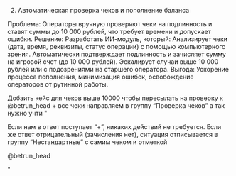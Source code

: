 2. Автоматическая проверка чеков и пополнение баланса

Проблема: Операторы вручную проверяют чеки на подлинность и ставят суммы до 10 000 рублей, что требует времени и допускает ошибки.
Решение: Разработать ИИ-модуль, который:
Анализирует чеки (дата, время, реквизиты, статус операции) с помощью компьютерного зрения.
Автоматически подтверждает подлинность и зачисляет сумму на игровой счет (до 10 000 рублей).
Эскалирует случаи выше 10 000 рублей или с подозрениями на старшего оператора.
Выгода: Ускорение процесса пополнения, минимизация ошибок, освобождение операторов от рутинной работы.


Добаить кейс для чеков выше 10000 чтобы пересылать на проверку к @betrun_head + все чеки направляем в группу “Проверка чеков” а так нужно учти "

Если нам в ответ поступает “+”, никаких действий не требуется. Если же ответ отрицательный (зачисления нет), ситуация отписывается в группу “Нестандартные” с самим чеком и отметкой

@betrun_head

"

